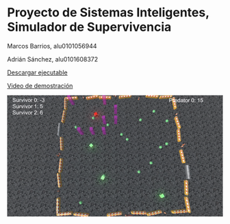 # Proyecto de Sistemas Inteligentes, Simulador de Supervivencia

Marcos Barrios, alu0101056944

Adrián Sánchez, alu0101608372

[Descargar ejecutable](https://drive.google.com/file/d/1DyT7D3XGQUAtcILCIc47_NZF_FJcnxfC/view?usp=sharing)

[Video de demostración](./doc/proyectoSI_video_demo.mkv)

![Video de demostración](./doc/demo.gif)

